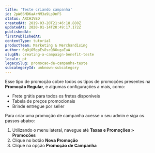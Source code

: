 ```yaml
---
title: 'Teste criando campanha'
id: 2pW6SMDKaArNM3a9LpDnF5
status: ARCHIVED
createdAt: 2019-03-20T21:46:18.880Z
updatedAt: 2020-01-14T20:49:17.172Z
publishedAt: 
firstPublishedAt: 
contentType: tutorial
productTeam: Marketing & Merchandising
author: 6qOjO5gpEs8scQ8OugaEaW
slugEN: creating-a-campaign-benefit-teste
locale: pt
legacySlug: promocao-de-campanha-teste
subcategoryId: unknown-subcategory
---
```


Esse tipo de promoção cobre todos os tipos de promoções presentes na __Promoção Regular__, e algumas configurações a mais, como:

- Frete grátis para todos os fretes disponíveis
- Tabela de preços promocionais
- Brinde entregue por seller

Para criar uma promoção de campanha acesse o seu admin e siga os passos abaixo:

1. Utilizando o menu lateral, navegue até __Taxas e Promoções > Promocões__
2. Clique no botão __Nova Promoção__
3. Clique na opção __Promoção de Campanha__



